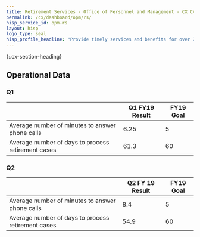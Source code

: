 ```yaml
---
title: Retirement Services - Office of Personnel and Management - CX CAP Goal Dashboard
permalink: /cx/dashboard/opm/rs/
hisp_service_id: opm-rs
layout: hisp
logo_type: seal
hisp_profile_headline: "Provide timely services and benefits for over 2.6 million Federal retirees and survivors"
---
```


{:.cx-section-heading}
## Operational Data

### Q1

|                                                    | Q1 FY19 Result | FY19 Goal |
|----------------------------------------------------|----------------|-----------|
| Average number of minutes to answer phone calls    | 6.25           | 5         |
| Average number of days to process retirement cases | 61.3           | 60        |

### Q2 

|                                                    | Q2 FY 19 Result | FY19 Goal |
|----------------------------------------------------|-----------------|-----------|
| Average number of minutes to answer phone calls    |  8.4            | 5         |
| Average number of days to process retirement cases | 54.9            | 60        |

